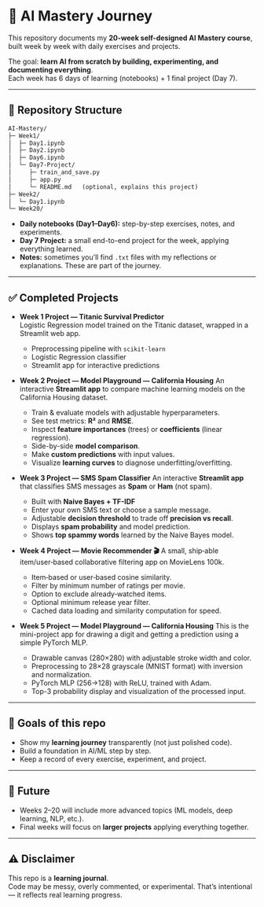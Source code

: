 # 🧠 AI Mastery Journey

This repository documents my **20-week self-designed AI Mastery course**, built week by week with daily exercises and projects.  

The goal: **learn AI from scratch by building, experimenting, and documenting everything**.  
Each week has 6 days of learning (notebooks) + 1 final project (Day 7).  

---

## 📂 Repository Structure

```txt
AI-Mastery/
├─ Week1/
│  ├─ Day1.ipynb
│  ├─ Day2.ipynb
│  ├─ Day6.ipynb
│  └─ Day7-Project/
│     ├─ train_and_save.py
│     ├─ app.py
│     └─ README.md   (optional, explains this project)
├─ Week2/
│  └─ Day1.ipynb
└─ Week20/
```


- **Daily notebooks (Day1–Day6):** step-by-step exercises, notes, and experiments.  
- **Day 7 Project:** a small end-to-end project for the week, applying everything learned.  
- **Notes:** sometimes you’ll find `.txt` files with my reflections or explanations. These are part of the journey.  

---

## ✅ Completed Projects

- **Week 1 Project — Titanic Survival Predictor**  
  Logistic Regression model trained on the Titanic dataset, wrapped in a Streamlit web app.  
  - Preprocessing pipeline with `scikit-learn`  
  - Logistic Regression classifier  
  - Streamlit app for interactive predictions 

- **Week 2 Project — Model Playground — California Housing** 
  An interactive **Streamlit app** to compare machine learning models on the California Housing dataset.  
  - Train & evaluate models with adjustable hyperparameters.
  - See test metrics: **R²** and **RMSE**.
  - Inspect **feature importances** (trees) or **coefficients** (linear regression).
  - Side-by-side **model comparison**.
  - Make **custom predictions** with input values.
  - Visualize **learning curves** to diagnose underfitting/overfitting.

- **Week 3 Project — SMS Spam Classifier** 
  An interactive **Streamlit app** that classifies SMS messages as **Spam** or **Ham** (not spam).  
  - Built with **Naive Bayes + TF-IDF**
  - Enter your own SMS text or choose a sample message.
  - Adjustable **decision threshold** to trade off **precision vs recall**.
  - Displays **spam probability** and model prediction.
  - Shows **top spammy words** learned by the Naive Bayes model.

- **Week 4 Project — Movie Recommender 🎬** 
  A small, ship‑able item/user‑based collaborative filtering app on MovieLens 100k.
  - Item‑based or user‑based cosine similarity.
  - Filter by minimum number of ratings per movie.
  - Option to exclude already‑watched items.
  - Optional minimum release year filter.
  - Cached data loading and similarity computation for speed.


- **Week 5 Project — Model Playground — California Housing** 
  This is the mini-project app for drawing a digit and getting a prediction using a simple PyTorch MLP.
  - Drawable canvas (280×280) with adjustable stroke width and color.
  - Preprocessing to 28×28 grayscale (MNIST format) with inversion and normalization.
  - PyTorch MLP (256→128) with ReLU, trained with Adam.
  - Top-3 probability display and visualization of the processed input.


---

## 🎯 Goals of this repo
- Show my **learning journey** transparently (not just polished code).  
- Build a foundation in AI/ML step by step.  
- Keep a record of every exercise, experiment, and project.  

---

## 🚀 Future
- Weeks 2–20 will include more advanced topics (ML models, deep learning, NLP, etc.).  
- Final weeks will focus on **larger projects** applying everything together.  

---

## ⚠️ Disclaimer
This repo is a **learning journal**.  
Code may be messy, overly commented, or experimental. That’s intentional — it reflects real learning progress.  
